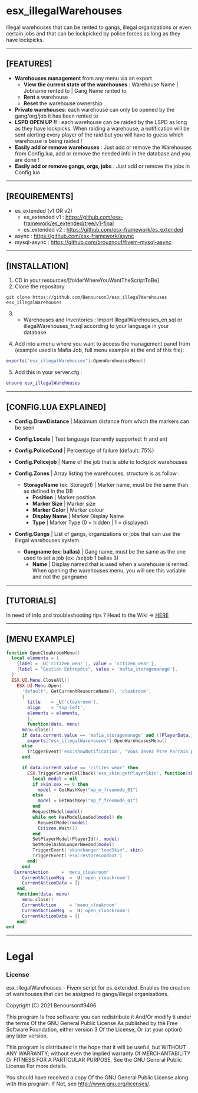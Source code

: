 # esx_illegalWarehouses

Illegal warehouses that can be rented to gangs, illegal organizations or even certain jobs and that can be lockpicked by police forces as long as they have lockpicks.

***

## [FEATURES]


* **Warehouses management** from any menu via an export
  * **View the current state of the warehouses** : Warehouse Name | Jobname rented to | Gang Name rented to
  * **Rent** a warehouse
  * **Reset** the warehouse ownership
* **Private warehouses**: each warehouse can only be opened by the gang/org/job it has been rented to
* **LSPD OPEN UP !!** : each warehouse can be raided by the LSPD as long as they have lockpicks. When raiding a warehouse, a notification will be sent alerting every player of the raid but you will have to guess which warehouse is being raided !
* **Easily add or remove warehouses** : Just add or remove the Warehouses from Config.lua, add or remove the needed info in the database and you are done !
* **Easily add or remove gangs, orgs, jobs** : Just add or remove the jobs in Config.lua

***

## [REQUIREMENTS]


* es_extended (v1 OR v2)
  * es_extended v1 : https://github.com/esx-framework/es_extended/tree/v1-final
  * es_extended v2 : https://github.com/esx-framework/es_extended
* async          : https://github.com/esx-framework/async
* mysql-async    : https://github.com/brouznouf/fivem-mysql-async

***

## [INSTALLATION]

1) CD in your resources/[folderWhereYouWantTheScriptToBe]
2) Clone the repository
``` git
git clone https://github.com/BenoursonJ/esx_illegalWarehouses esx_illegalWarehouses
```
3) * Warehouses and Inventories : Import illegalWarehouses_en.sql or illegalWarehouses_fr.sql according to your language in your database

4) Add into a menu where you want to access the management panel from (example used is Mafia Job, full menu example at the end of this file):
``` lua
exports["esx_illegalWarehouses"]:OpenWarehousesMenu()
```

5) Add this in your server.cfg :

``` lua
ensure esx_illegalWarehouses
```

***

## [CONFIG.LUA EXPLAINED]
* **Config.DrawDistance** | Maximum distance from which the markers can be seen
* **Config.Locale** | Text language (currently supported: fr and en)
* **Config.PoliceCond** | Percentage of failure (default: 75%)
* **Config.Policejob**	| Name of the job that is able to lockpick warehouses

* **Config.Zones** | Array listing the warehouses, structure is as follow :
  * **StorageName** (ex: Storage1) | Marker name, must be the same than as defined in the DB
    * **Position** | Marker position
    * **Marker Size** | Marker size
    * **Marker Color** | Marker colour
    * **Display Name** | Marker Display Name
    * **Type** | Marker Type (0 = hidden | 1 = displayed)

* **Config.Gangs** | List of gangs, organizations or jobs that can use the illegal warehouses system
  * **Gangname (ex: ballas)** | Gang name, must be the same as the one used to set a job (ex: /setjob 1 ballas 3)
    * **Name** | Display named that is used when a warehouse is rented. When opening the warehouses menu, you will see this variable and not the gangname

***

## [TUTORIALS]

In need of info and troubleshooting tips ?
Head to the Wiki => [HERE](https://github.com/BenoursonJ/esx_illegalWarehouses/wiki)

***

## [MENU EXAMPLE]
``` lua
function OpenCloakroomMenu()
  local elements = {
    {label = _U('citizen_wear'), value = 'citizen_wear'},
    {label = "Gestion Entrepôts", value = 'mafia_storagemanage'},
  }
  ESX.UI.Menu.CloseAll()
    ESX.UI.Menu.Open(
      'default', GetCurrentResourceName(), 'cloakroom',
      {
        title    = _U('cloakroom'),
        align    = 'top-left',
        elements = elements,
        },
        function(data, menu)
      menu.close()
      if data.current.value == 'mafia_storagemanage' and ((PlayerData.job ~= nil and PlayerData.job.name == 'mafia' and PlayerData.job.grade_name == 'boss') or (PlayerData.job2 ~= nil and PlayerData.job2.name == 'mafia' and PlayerData.job2.grade_name == 'boss')) then
        exports["esx_illegalWarehouses"]:OpenWarehousesMenu()
      else
        TriggerEvent('esx:showNotification', "Vous devez être Parrain pour ouvrir ce menu")
      end

      if data.current.value == 'citizen_wear' then
        ESX.TriggerServerCallback('esx_skin:getPlayerSkin', function(skin, jobSkin)
          local model = nil
          if skin.sex == 0 then
            model = GetHashKey("mp_m_freemode_01")
          else
            model = GetHashKey("mp_f_freemode_01")
          end
          RequestModel(model)
          while not HasModelLoaded(model) do
            RequestModel(model)
            Citizen.Wait(1)
          end
          SetPlayerModel(PlayerId(), model)
          SetModelAsNoLongerNeeded(model)
          TriggerEvent('skinchanger:loadSkin', skin)
          TriggerEvent('esx:restoreLoadout')
        end)
      end
   CurrentAction     = 'menu_cloakroom'
      CurrentActionMsg  = _U('open_cloackroom')
      CurrentActionData = {}
    end,
    function(data, menu)
      menu.close()
      CurrentAction     = 'menu_cloakroom'
      CurrentActionMsg  = _U('open_cloackroom')
      CurrentActionData = {}
    end)
end
```

***

# Legal
### License
esx_illegalWarehouses - Fivem script for es_extended. Enables the creation of warehouses that can be assigned to gangs/illegal organisations.

Copyright (C) 2021 Benourson#9496

This program Is free software: you can redistribute it And/Or modify it under the terms Of the GNU General Public License As published by the Free Software Foundation, either version 3 Of the License, Or (at your option) any later version.

This program Is distributed In the hope that it will be useful, but WITHOUT ANY WARRANTY; without even the implied warranty Of MERCHANTABILITY Or FITNESS FOR A PARTICULAR PURPOSE. See the GNU General Public License For more details.

You should have received a copy Of the GNU General Public License along with this program. If Not, see http://www.gnu.org/licenses/.
